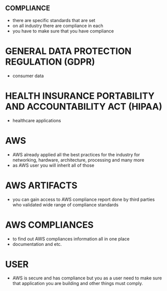 ## COMPLIANCE
- there are specific standards that are set
- on all industry there are compliance in each
- you have to make sure that you have compliance

# GENERAL DATA PROTECTION REGULATION (GDPR)
- consumer data

# HEALTH INSURANCE PORTABILITY AND ACCOUNTABILITY ACT (HIPAA)
- healthcare applications

# AWS
- AWS already applied all the best practices for the industry for networking,
hardware, architecture, processing and many more
- as AWS user you will inherit all of those

# AWS ARTIFACTS
- you can gain access to AWS compliance report done by third parties who validated
wide range of compliance standards

# AWS COMPLIANCES
- to find out AWS compliances information all in one place
- documentation and etc.

# USER
- AWS is secure and has compliance but you as a user need to make sure that
application you are building and other things must comply.
